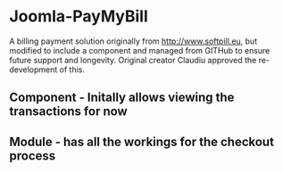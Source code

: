 # Joomla-PayMyBill
A  billing payment solution originally from http://www.softpill.eu, but modified to include a component and managed from GITHub to ensure future support and longevity. Original creator Claudiu approved the re-development of this.

## Component - Initally allows viewing the transactions for now

## Module - has all the workings for the checkout process
